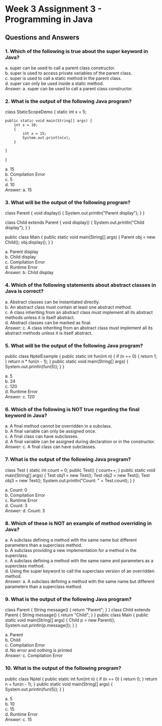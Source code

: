 # Week 3 Assignment 3 - Programming in Java

## Questions and Answers

### 1. Which of the following is true about the super keyword in Java? 
  a. super can be used to call a parent class constructor.  
  b. super is used to access private variables of the parent class.  
  c. super is used to call a static method in the parent class.  
  d. super can only be used inside a static method.  
*Answer:* a. super can be used to call a parent class constructor.

### 2. What is the output of the following Java program?

class StaticScopeDemo {
    static int x = 5;

    public static void main(String[] args) {
        int x = 10;
        {
            int x = 15; 
            System.out.println(x); 
        }
        
    }
}

 
  a. 15  
  b. Compilation Error  
  c. 5  
  d. 10  
*Answer:* a. 15

### 3. What will be the output of the following program?

class Parent {
    void display() {
        System.out.println("Parent display");
    }
}

class Child extends Parent {
    void display() {
        System.out.println("Child display");
    }
}

public class Main {
    public static void main(String[] args) {
        Parent obj = new Child();
        obj.display();
    }
}


  a. Parent display  
  b. Child display  
  c. Compilation Error  
  d. Runtime Error  
*Answer:* b. Child display

### 4. Which of the following statements about abstract classes in Java is correct?
  
  a. Abstract classes can be instantiated directly.  
  b. An abstract class must contain at least one abstract method.  
  c. A class inheriting from an abstract class must implement all its abstract methods unless it is itself abstract.  
  d. Abstract classes can be marked as final.  
*Answer:* c. A class inheriting from an abstract class must implement all its abstract methods unless it is itself abstract.

### 5. What will be the output of the following Java program?

public class NptelExample {
    public static int fun(int n) {
        if (n == 0) {
            return 1;
        }
        return n * fun(n - 1);
    }
    public static void main(String[] args) {
        System.out.println(fun(5));
    }
}


  a. 5  
  b. 24  
  c. 120  
  d. Runtime Error  
*Answer:* c. 120

### 6. Which of the following is NOT true regarding the final keyword in Java?

  a. A final method cannot be overridden in a subclass.  
  b. A final variable can only be assigned once.  
  c. A final class can have subclasses.  
  d. A final variable can be assigned during declaration or in the constructor.  
*Answer:* c. A final class can have subclasses.

### 7. What is the output of the following Java program?

class Test {
    static int count = 0;
    public Test() {
        count++;
    }
    public static void main(String[] args) {
        Test obj1 = new Test();
        Test obj2 = new Test();
        Test obj3 = new Test();
        System.out.println("Count: " + Test.count);
    }
}

 
  a. Count: 0  
  b. Compilation Error  
  c. Runtime Error  
  d. Count: 3  
*Answer:* d. Count: 3

### 8. Which of these is NOT an example of method overriding in Java?

  a. A subclass defining a method with the same name but different parameters than a superclass method.  
  b. A subclass providing a new implementation for a method in the superclass.  
  c. A subclass defining a method with the same name and parameters as a superclass method.  
  d. Using the super keyword to call the superclass version of an overridden method.  
*Answer:* a. A subclass defining a method with the same name but different parameters than a superclass method.

### 9. What is the output of the following Java program?

class Parent {
    String message() {
        return "Parent";
    }
}
class Child extends Parent {
    String message() {
        return "Child";
    }
}
public class Main {
    public static void main(String[] args) {
        Child p = new Parent();
        System.out.println(p.message());
    }
}

 
  a. Parent  
  b. Child  
  c. Compilation Error  
  d. No error and nothing is printed  
*Answer:* c. Compilation Error

### 10. What is the output of the following program?

public class Nptel {
    public static int fun(int n) {
        if (n == 0) {
            return 0;
        }
        return n + fun(n - 1);
    }
    public static void main(String[] args) {
        System.out.println(fun(5));
    }
}

 
  a. 5  
  b. 10  
  c. 15  
  d. Runtime Error  
*Answer:* c. 15

